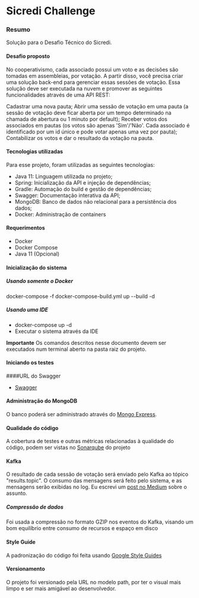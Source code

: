 # Sicredi Challenge
### Resumo
Solução para o Desafio Técnico do Sicredi.

#### Desafio proposto
No cooperativismo, cada associado possui um voto e as decisões são tomadas em assembleias, por votação. 
A partir disso, você precisa criar uma solução back-end para gerenciar essas sessões de votação. 
Essa solução deve ser executada na nuvem e promover as seguintes funcionalidades através de uma API REST:

Cadastrar uma nova pauta;
Abrir uma sessão de votação em uma pauta (a sessão de votação deve ficar aberta por um tempo determinado na 
chamada de abertura ou 1 minuto por default);
Receber votos dos associados em pautas (os votos são apenas 'Sim'/'Não'. Cada associado é identificado por 
um id único e pode votar apenas uma vez por pauta);
Contabilizar os votos e dar o resultado da votação na pauta.

#### Tecnologias utilizadas
Para esse projeto, foram utilizadas as seguintes tecnologias:
* Java 11: Linguagem utilizada no projeto;
* Spring: Inicialização da API e injeção de dependências;
* Gradle: Automação do build e gestão de dependências;
* Swagger: Documentação interativa da API;
* MongoDB: Banco de dados não relacional para a persistência dos dados;
* Docker: Administração de containers

#### Requerimentos
* Docker
* Docker Compose
* Java 11 (Opcional)

#### Inicialização do sistema
##### Usando somente o Docker
docker-compose -f docker-compose-build.yml up --build -d
##### Usando uma IDE
* docker-compose up -d
* Executar o sistema através da IDE

**Importante** Os comandos descritos nesse documento devem ser executados num terminal aberto na pasta raiz do projeto.

#### Iniciando os testes
####URL do Swagger
* [Swagger](http://localhost:8080/swagger-ui/index.html?configUrl=/v3/api-docs/swagger-config)


#### Administração do MongoDB
O banco poderá ser administrado através do [Mongo Express](http://127.0.0.1:8081/db/db_assembly/).

#### Qualidade do código
A cobertura de testes e outras métricas relacionadas à qualidade do código, podem ser vistas no 
[Sonarqube](https://sonarcloud.io/summary/overall?id=dchristofolli_cooperative-assembly) do projeto

#### Kafka
O resultado de cada sessão de votação será enviado pelo Kafka ao tópico "results.topic". O consumo das mensagens 
será feito pelo sistema, e as mensagens serão exibidas no log. Eu escrevi um 
[post no Medium](https://medium.com/@danielchristofolli/starting-with-apache-kafka-ae20669a8160) sobre o assunto.

##### Compressão de dados 
Foi usada a compressão no formato GZIP nos eventos do Kafka, visando um bom equilíbrio entre consumo de recursos e espaço em disco


#### Style Guide
A padronização do código foi feita usando [Google Style Guides](https://google.github.io/styleguide/)


#### Versionamento

O projeto foi versionado pela URL no modelo path, por ter o visual mais limpo e ser mais amigável ao desenvolvedor.
